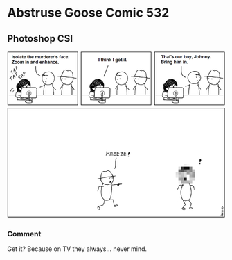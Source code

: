 # Abstruse Goose Comic 532
## Photoshop CSI

![image](crime_subpixel_investigation.png)
### Comment
Get it? Because on TV they always... never mind.
